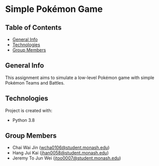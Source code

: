 # Simple Pokémon Game

## Table of Contents
* [General Info](#general-info)
* [Technologies](#technologies)
* [Group Members](#group-members)

## General Info
This assignment aims to simulate a low-level Pokémon game with simple Pokémon Teams and Battles.

## Technologies
Project is created with:
* Python 3.8

## Group Members
- Chai Wai Jin (wcha0106@student.monash.edu)
- Hang Jui Kai (jhan0058@student.monash.edu)
- Jeremy To Jun Wei (jtoo0007@student.monash.edu)


